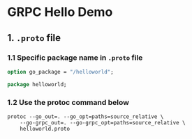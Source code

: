 # GRPC Hello Demo
## 1. ```.proto``` file
### 1.1 Specific package name in ```.proto``` file
```proto
option go_package = "/helloworld";

package helloworld;
```
### 1.2 Use the protoc command below
```shell
protoc --go_out=. --go_opt=paths=source_relative \
    --go-grpc_out=. --go-grpc_opt=paths=source_relative \
    helloworld.proto
```